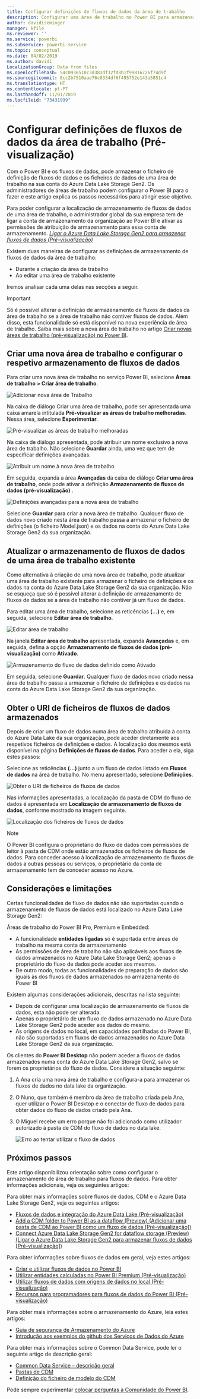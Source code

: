 ```yaml
---
title: Configurar definições de fluxos de dados da área de trabalho
description: Configurar uma área de trabalho no Power BI para armazenar a definição de fluxos de dados e os ficheiros de dados no Azure Data Lake Storage Gen2
author: davidiseminger
manager: kfile
ms.reviewer: ''
ms.service: powerbi
ms.subservice: powerbi-service
ms.topic: conceptual
ms.date: 04/02/2019
ms.author: davidi
LocalizationGroup: Data from files
ms.openlocfilehash: 54c0936510c3d383df32fd8b1f99816726f74d9f
ms.sourcegitcommit: 8cc2b7510aae76c0334df6f495752e143a5851c4
ms.translationtype: HT
ms.contentlocale: pt-PT
ms.lasthandoff: 11/01/2019
ms.locfileid: "73431999"
---
```

# <a name="configure-workspace-dataflow-settings-preview"></a>Configurar definições de fluxos de dados da área de trabalho (Pré-visualização)

Com o Power BI e os fluxos de dados, pode armazenar o ficheiro de definição de fluxos de dados e os ficheiros de dados de uma área de trabalho na sua conta do Azure Data Lake Storage Gen2. Os administradores de áreas de trabalho podem configurar o Power BI para o fazer e este artigo explica os passos necessários para atingir esse objetivo. 

Para poder configurar a localização de armazenamento de fluxos de dados de uma área de trabalho, o administrador global da sua empresa tem de ligar a conta de armazenamento da organização ao Power BI e ativar as permissões de atribuição de armazenamento para essa conta de armazenamento. *[Ligar o Azure Data Lake Storage Gen2 para armazenar fluxos de dados (Pré-visualização)](service-dataflows-connect-azure-data-lake-storage-gen2.md)* 

Existem duas maneiras de configurar as definições de armazenamento de fluxos de dados da área de trabalho: 

* Durante a criação da área de trabalho
* Ao editar uma área de trabalho existente

Iremos analisar cada uma delas nas secções a seguir. 

> [!IMPORTANT]
> Só é possível alterar a definição de armazenamento de fluxos de dados da área de trabalho se a área de trabalho não contiver fluxos de dados. Além disso, esta funcionalidade só está disponível na nova experiência de área de trabalho. Saiba mais sobre a nova área de trabalho no artigo [Criar novas áreas de trabalho (pré-visualização) no Power BI](service-create-the-new-workspaces.md).

## <a name="create-a-new-workspace-configure-its-dataflow-storage"></a>Criar uma nova área de trabalho e configurar o respetivo armazenamento de fluxos de dados

Para criar uma nova área de trabalho no serviço Power BI, selecione **Áreas de trabalho > Criar área de trabalho**.

![Adicionar nova área de Trabalho](media/service-dataflows-configure-workspace-storage-settings/dataflow-storage-settings_01.jpg)

Na caixa de diálogo Criar uma área de trabalho, pode ser apresentada uma caixa amarela intitulada **Pré-visualizar as áreas de trabalho melhoradas**. Nessa área, selecione **Experimentar**.

![Pré-visualizar as áreas de trabalho melhoradas](media/service-dataflows-configure-workspace-storage-settings/dataflow-storage-settings_02.jpg)

Na caixa de diálogo apresentada, pode atribuir um nome exclusivo à nova área de trabalho. Não selecione **Guardar** ainda, uma vez que tem de especificar definições avançadas.

![Atribuir um nome à nova área de trabalho](media/service-dataflows-configure-workspace-storage-settings/dataflow-storage-settings_03.jpg)

Em seguida, expanda a área **Avançadas** da caixa de diálogo **Criar uma área de trabalho**, onde pode ativar a definição **Armazenamento de fluxos de dados (pré-visualização)** .

![Definições avançadas para a nova área de trabalho](media/service-dataflows-configure-workspace-storage-settings/dataflow-storage-settings_04.jpg)

Selecione **Guardar** para criar a nova área de trabalho. Qualquer fluxo de dados novo criado nesta área de trabalho passa a armazenar o ficheiro de definições (o ficheiro Model.json) e os dados na conta do Azure Data Lake Storage Gen2 da sua organização. 

## <a name="update-dataflow-storage-for-an-existing-workspace"></a>Atualizar o armazenamento de fluxos de dados de uma área de trabalho existente

Como alternativa à criação de uma nova área de trabalho, pode atualizar uma área de trabalho existente para armazenar o ficheiro de definições e os dados na conta do Azure Data Lake Storage Gen2 da sua organização. Não se esqueça que só é possível alterar a definição de armazenamento de fluxos de dados se a área de trabalho não contiver já um fluxo de dados.

Para editar uma área de trabalho, selecione as reticências **(...)** e, em seguida, selecione **Editar área de trabalho**. 

![Editar área de trabalho](media/service-dataflows-configure-workspace-storage-settings/dataflow-storage-settings_05.jpg)

Na janela **Editar área de trabalho** apresentada, expanda **Avançadas** e, em seguida, defina a opção **Armazenamento de fluxos de dados (pré-visualização)** como **Ativado**. 

![Armazenamento do fluxo de dados definido como Ativado](media/service-dataflows-configure-workspace-storage-settings/dataflow-storage-settings_06.jpg)

Em seguida, selecione **Guardar**. Qualquer fluxo de dados novo criado nessa área de trabalho passa a armazenar o ficheiro de definições e os dados na conta do Azure Data Lake Storage Gen2 da sua organização.


## <a name="get-the-uri-of-stored-dataflow-files"></a>Obter o URI de ficheiros de fluxos de dados armazenados

Depois de criar um fluxo de dados numa área de trabalho atribuída à conta do Azure Data Lake da sua organização, pode aceder diretamente aos respetivos ficheiros de definições e dados. A localização dos mesmos está disponível na página **Definições de fluxos de dados**. Para aceder a ela, siga estes passos:

Selecione as reticências **(...)** junto a um fluxo de dados listado em **Fluxos de dados** na área de trabalho. No menu apresentado, selecione **Definições**.

![Obter o URI de ficheiros de fluxos de dados](media/service-dataflows-configure-workspace-storage-settings/dataflow-storage-settings_07.jpg)

Nas informações apresentadas, a localização da pasta de CDM do fluxo de dados é apresentada em **Localização de armazenamento de fluxos de dados**, conforme mostrado na imagem seguinte.

![Localização dos ficheiros de fluxos de dados](media/service-dataflows-configure-workspace-storage-settings/dataflow-storage-settings_08.jpg)

> [!NOTE]
> O Power BI configura o proprietário do fluxo de dados com permissões de leitor à pasta de CDM onde estão armazenados os ficheiros de fluxos de dados. Para conceder acesso à localização de armazenamento de fluxos de dados a outras pessoas ou serviços, o proprietário da conta de armazenamento tem de conceder acesso no Azure.



## <a name="considerations-and-limitations"></a>Considerações e limitações

Certas funcionalidades de fluxo de dados não são suportadas quando o armazenamento de fluxos de dados está localizado no Azure Data Lake Storage Gen2: 

Áreas de trabalho do Power BI Pro, Premium e Embedded:
* A funcionalidade **entidades ligadas** só é suportada entre áreas de trabalho na mesma conta de armazenamento
* As permissões de área de trabalho não são aplicáveis aos fluxos de dados armazenados no Azure Data Lake Storage Gen2; apenas o proprietário do fluxo de dados pode aceder aos mesmos.
* De outro modo, todas as funcionalidades de preparação de dados são iguais às dos fluxos de dados armazenados no armazenamento do Power BI


Existem algumas considerações adicionais, descritas na lista seguinte:

* Depois de configurar uma localização de armazenamento de fluxos de dados, esta não pode ser alterada.
* Apenas o proprietário de um fluxo de dados armazenado no Azure Data Lake Storage Gen2 pode aceder aos dados do mesmo.
* As origens de dados no local, em capacidades partilhadas do Power BI, não são suportadas em fluxos de dados armazenados no Azure Data Lake Storage Gen2 da sua organização.

Os clientes do **Power BI Desktop** não podem aceder a fluxos de dados armazenados numa conta do Azure Data Lake Storage Gen2, salvo se forem os proprietários do fluxo de dados. Considere a situação seguinte:

1.  A Ana cria uma nova área de trabalho e configura-a para armazenar os fluxos de dados no data lake da organização.
2.  O Nuno, que também é membro da área de trabalho criada pela Ana, quer utilizar o Power BI Desktop e o conector de fluxo de dados para obter dados do fluxo de dados criado pela Ana.
3.  O Miguel recebe um erro porque não foi adicionado como utilizador autorizado à pasta de CDM do fluxo de dados no data lake.

    ![Erro ao tentar utilizar o fluxo de dados](media/service-dataflows-configure-workspace-storage-settings/dataflow-storage-settings_08.jpg)


## <a name="next-steps"></a>Próximos passos

Este artigo disponibilizou orientação sobre como configurar o armazenamento de área de trabalho para fluxos de dados. Para obter informações adicionais, veja os seguintes artigos:

Para obter mais informações sobre fluxos de dados, CDM e o Azure Data Lake Storage Gen2, veja os seguintes artigos:

* [Fluxos de dados e integração do Azure Data Lake (Pré-visualização)](service-dataflows-azure-data-lake-integration.md)
* [Add a CDM folder to Power BI as a dataflow (Preview) (Adicionar uma pasta de CDM ao Power BI como um fluxo de dados [Pré-visualização])](service-dataflows-add-cdm-folder.md)
* [Connect Azure Data Lake Storage Gen2 for dataflow storage (Preview) (Ligar o Azure Data Lake Storage Gen2 para armazenar fluxos de dados [Pré-visualização])](service-dataflows-connect-azure-data-lake-storage-gen2.md)

Para obter informações sobre fluxos de dados em geral, veja estes artigos:

* [Criar e utilizar fluxos de dados no Power BI](service-dataflows-create-use.md)
* [Utilizar entidades calculadas no Power BI Premium (Pré-visualização)](service-dataflows-computed-entities-premium.md)
* [Utilizar fluxos de dados com origens de dados no local (Pré-visualização)](service-dataflows-on-premises-gateways.md)
* [Recursos para programadores para fluxos de dados do Power BI (Pré-visualização)](service-dataflows-developer-resources.md)

Para obter mais informações sobre o armazenamento do Azure, leia estes artigos:

* [Guia de segurança de Armazenamento do Azure](https://docs.microsoft.com/azure/storage/common/storage-security-guide)
* [Introdução aos exemplos do github dos Serviços de Dados do Azure](https://aka.ms/cdmadstutorial)

Para obter mais informações sobre o Common Data Service, pode ler o seguinte artigo de descrição geral:

* [Common Data Service – descrição geral](https://docs.microsoft.com/powerapps/common-data-model/overview)
* [Pastas de CDM](https://go.microsoft.com/fwlink/?linkid=2045304)
* [Definição do ficheiro de modelo do CDM](https://go.microsoft.com/fwlink/?linkid=2045521)

Pode sempre experimentar [colocar perguntas à Comunidade do Power BI](http://community.powerbi.com/).
